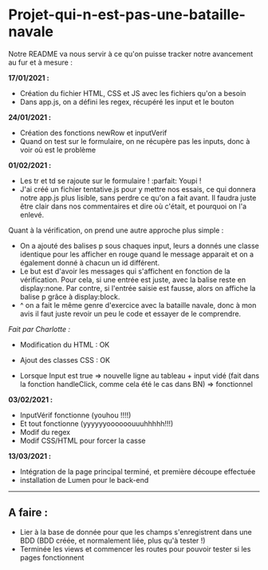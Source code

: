 # Projet-qui-n-est-pas-une-bataille-navale

Notre README va nous servir à ce qu'on puisse tracker notre avancement au fur et à mesure :

**17/01/2021 :**

- Création du fichier HTML, CSS et JS avec les fichiers qu'on a besoin
- Dans app.js, on a défini les regex, récupéré les input et le bouton

**24/01/2021 :**

- Création des fonctions newRow et inputVerif
- Quand on test sur le formulaire, on ne récupère pas les inputs, donc à voir où est le problème

**01/02/2021 :**

- Les tr et td se rajoute sur le formulaire ! :parfait: Youpi !
- J'ai créé un fichier tentative.js pour y mettre nos essais, ce qui donnera notre app.js plus lisible, sans perdre ce qu'on a fait avant. Il faudra juste être clair dans nos commentaires et dire où c'était, et pourquoi on l'a enlevé.
  
Quant à la vérification, on prend une autre approche plus simple :

- On a ajouté des balises p sous chaques input, leurs a donnés une classe identique pour les afficher en rouge quand le message apparait et on a également donné à chacun un id différent.
- Le but est d'avoir les messages qui s'affichent en fonction de la vérification. Pour cela, si une entrée est juste, avec la balise reste en display:none. Par contre, si l'entrée saisie est fausse, alors on affiche la balise p grâce à display:block.
- ^ on a fait le même genre d'exercice avec la bataille navale, donc à mon avis il faut juste revoir un peu le code et essayer de le comprendre.

*Fait par Charlotte :*

- Modification du HTML : OK
  
- Ajout des classes CSS : OK
  
- Lorsque Input est true => nouvelle ligne au tableau +  input vidé (fait dans la fonction handleClick, comme cela été le cas dans BN) => fonctionnel

**03/02/2021 :**

- InputVérif fonctionne (youhou !!!!)
- Et tout fonctionne (yyyyyyoooooouuuhhhhh!!!)
- Modif du regex
- Modif CSS/HTML pour forcer la casse


**13/03/2021 :**

- Intégration de la page principal terminé, et première découpe effectuée
- installation de Lumen pour le back-end

-----

## A faire :

- Lier à la base de donnée pour que les champs s'enregistrent dans une BDD (BDD créée, et normalement liée, plus qu'à tester !)
- Terminée les views et commencer les routes pour pouvoir tester si les pages fonctionnent